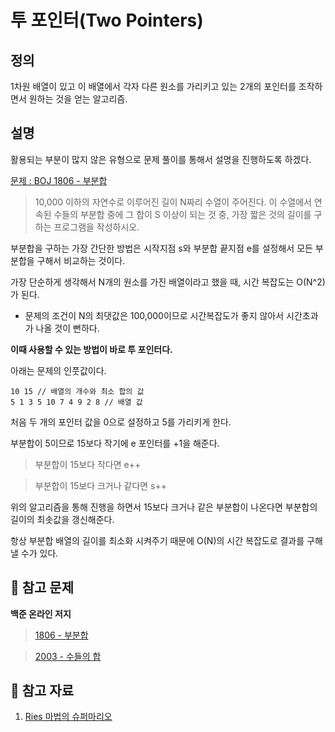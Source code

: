 # 투 포인터(Two Pointers)

## 정의

1차원 배열이 있고 이 배열에서 각자 다른 원소를 가리키고 있는 2개의 포인터를 조작하면서 원하는 것을 얻는 알고리즘.

## 설명

활용되는 부분이 많지 않은 유형으로 문제 풀이를 통해서 설명을 진행하도록 하겠다.

[문제 : BOJ 1806 - 부분합](https://www.acmicpc.net/problem/1806)

> 10,000 이하의 자연수로 이루어진 길이 N짜리 수열이 주어진다. 이 수열에서 연속된 수들의 부분합 중에 그 합이 S 이상이 되는 것 중, 가장 짧은 것의 길이를 구하는 프로그램을 작성하시오.

부분합을 구하는 가장 간단한 방법은 시작지점 s와 부분합 끝지점 e를 설정해서 모든 부분합을 구해서 비교하는 것이다. 

가장 단순하게 생각해서 N개의 원소를 가진 배열이라고 했을 때, 시간 복잡도는 O(N^2)가 된다. 
- 문제의 조건이 N의 최댓값은 100,000이므로 시간복잡도가 좋지 않아서 시간초과가 나올 것이 뻔하다.

**이때 사용할 수 있는 방법이 바로 투 포인터다.**

아래는 문제의 인풋값이다. 
```
10 15 // 배열의 개수와 최소 합의 값
5 1 3 5 10 7 4 9 2 8 // 배열 값
```

처음 두 개의 포인터 값을 0으로 설정하고 5를 가리키게 한다. 

부분합이 5이므로 15보다 작기에 e 포인터를 +1을 해준다. 
> 부분합이 15보다 작다면 e++

> 부분합이 15보다 크거나 같다면 s++

위의 알고리즘을 통해 진행을 하면서 15보다 크거나 같은 부분합이 나온다면 부분합의 길이의 최솟값을 갱신해준다. 

항상 부분합 배열의 길이를 최소화 시켜주기 때문에 O(N)의 시간 복잡도로 결과를 구해낼 수가 있다. 

## 🤭 참고 문제

**백준 온라인 저지**
> [1806 - 부분합](https://www.acmicpc.net/problem/1806) 

> [2003 - 수들의 합](https://www.acmicpc.net/problem/2003) 


## 💌 참고 자료

1. [Ries 마법의 슈퍼마리오](https://blog.naver.com/PostView.nhn?blogId=kks227&logNo=220795165570&categoryNo=299&parentCategoryNo=0&viewDate=&currentPage=9&postListTopCurrentPage=1&from=menu&userTopListOpen=true&userTopListCount=5&userTopListManageOpen=false&userTopListCurrentPage=9)
